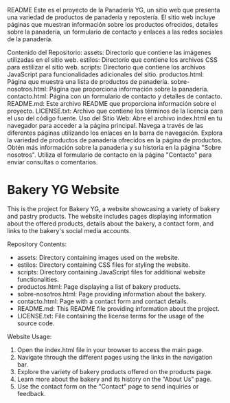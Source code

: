 README
Este es el proyecto de la Panadería YG, un sitio web que presenta una variedad de productos de panadería y repostería. El sitio web incluye páginas que muestran información sobre los productos ofrecidos, detalles sobre la panadería, un formulario de contacto y enlaces a las redes sociales de la panadería.

Contenido del Repositorio:
assets: Directorio que contiene las imágenes utilizadas en el sitio web.
estilos: Directorio que contiene los archivos CSS para estilizar el sitio web.
scripts: Directorio que contiene los archivos JavaScript para funcionalidades adicionales del sitio.
productos.html: Página que muestra una lista de productos de panadería.
sobre-nosotros.html: Página que proporciona información sobre la panadería.
contacto.html: Página con un formulario de contacto y detalles de contacto.
README.md: Este archivo README que proporciona información sobre el proyecto.
LICENSE.txt: Archivo que contiene los términos de la licencia para el uso del código fuente.
Uso del Sitio Web:
Abre el archivo index.html en tu navegador para acceder a la página principal.
Navega a través de las diferentes páginas utilizando los enlaces en la barra de navegación.
Explora la variedad de productos de panadería ofrecidos en la página de productos.
Obtén más información sobre la panadería y su historia en la página "Sobre nosotros".
Utiliza el formulario de contacto en la página "Contacto" para enviar consultas o comentarios.


# Bakery YG Website

This is the project for Bakery YG, a website showcasing a variety of bakery and pastry products. The website includes pages displaying information about the offered products, details about the bakery, a contact form, and links to the bakery's social media accounts.

Repository Contents:
- assets: Directory containing images used on the website.
- estilos: Directory containing CSS files for styling the website.
- scripts: Directory containing JavaScript files for additional website functionalities.
- productos.html: Page displaying a list of bakery products.
- sobre-nosotros.html: Page providing information about the bakery.
- contacto.html: Page with a contact form and contact details.
- README.md: This README file providing information about the project.
- LICENSE.txt: File containing the license terms for the usage of the source code.

Website Usage:
1. Open the index.html file in your browser to access the main page.
2. Navigate through the different pages using the links in the navigation bar.
3. Explore the variety of bakery products offered on the products page.
4. Learn more about the bakery and its history on the "About Us" page.
5. Use the contact form on the "Contact" page to send inquiries or feedback.
